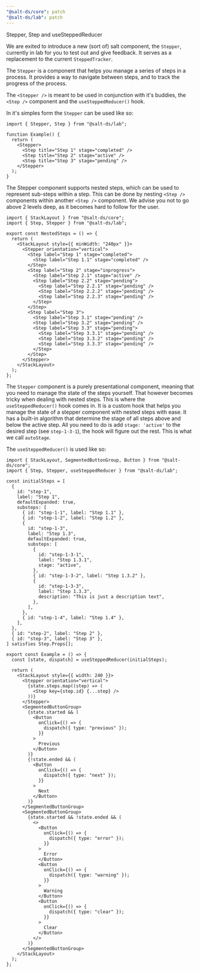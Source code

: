 ```yaml
---
"@salt-ds/core": patch
"@salt-ds/lab": patch
---
```


Stepper, Step and useSteppedReducer

We are exited to introduce a new (sort of) salt component, the `Stepper`, currently in lab for you to test out and give feedback. It serves as a replacement to the current `SteppedTracker`.

The `Stepper` is a component that helps you manage a series of steps in a process. It provides a way to navigate between steps, and to track the progress of the process.

The `<Stepper />` is meant to be used in conjunction with it's buddies, the `<Step />` component and the `useSteppedReducer()` hook.

In it's simples form the `Stepper` can be used like so:

```tsx
import { Stepper, Step } from "@salt-ds/lab";

function Example() {
  return (
    <Stepper>
      <Step title="Step 1" stage="completed" />
      <Step title="Step 2" stage="active" />
      <Step title="Step 3" stage="pending" />
    </Stepper>
  );
}
```

The Stepper component supports nested steps, which can be used to represent sub-steps within a step. This can be done by nesting `<Step />` components within another `<Step />` component. We advise you not to go above 2 levels deep, as it becomes hard to follow for the user.

```tsx
import { StackLayout } from "@salt-ds/core";
import { Step, Stepper } from "@salt-ds/lab";

export const NestedSteps = () => {
  return (
    <StackLayout style={{ minWidth: "240px" }}>
      <Stepper orientation="vertical">
        <Step label="Step 1" stage="completed">
          <Step label="Step 1.1" stage="completed" />
        </Step>
        <Step label="Step 2" stage="inprogress">
          <Step label="Step 2.1" stage="active" />
          <Step label="Step 2.2" stage="pending">
            <Step label="Step 2.2.1" stage="pending" />
            <Step label="Step 2.2.2" stage="pending" />
            <Step label="Step 2.2.3" stage="pending" />
          </Step>
        </Step>
        <Step label="Step 3">
          <Step label="Step 3.1" stage="pending" />
          <Step label="Step 3.2" stage="pending" />
          <Step label="Step 3.3" stage="pending">
            <Step label="Step 3.3.1" stage="pending" />
            <Step label="Step 3.3.2" stage="pending" />
            <Step label="Step 3.3.3" stage="pending" />
          </Step>
        </Step>
      </Stepper>
    </StackLayout>
  );
};
```

The `Stepper` component is a purely presentational component, meaning that you need to manage the state of the steps yourself. That however becomes tricky when dealing with nested steps. This is where the `useSteppedReducer()` hook comes in. It is a custom hook that helps you manage the state of a stepper component with nested steps with ease. It has a built-in algorithm that determine the stage of all steps above and below the active step. All you need to do is add `stage: 'active'` to the desired step (see `step-1-3-1`), the hook will figure out the rest. This is what we call `autoStage`.

The `useSteppedReducer()` is used like so:

```tsx
import { StackLayout, SegmentedButtonGroup, Button } from "@salt-ds/core";
import { Step, Stepper, useSteppedReducer } from "@salt-ds/lab";

const initialSteps = [
  {
    id: "step-1",
    label: "Step 1",
    defaultExpanded: true,
    substeps: [
      { id: "step-1-1", label: "Step 1.1" },
      { id: "step-1-2", label: "Step 1.2" },
      {
        id: "step-1-3",
        label: "Step 1.3",
        defaultExpanded: true,
        substeps: [
          {
            id: "step-1-3-1",
            label: "Step 1.3.1",
            stage: "active",
          },
          { id: "step-1-3-2", label: "Step 1.3.2" },
          {
            id: "step-1-3-3",
            label: "Step 1.3.3",
            description: "This is just a description text",
          },
        ],
      },
      { id: "step-1-4", label: "Step 1.4" },
    ],
  },
  { id: "step-2", label: "Step 2" },
  { id: "step-3", label: "Step 3" },
] satisfies Step.Props[];

export const Example = () => {
  const [state, dispatch] = useSteppedReducer(initialSteps);

  return (
    <StackLayout style={{ width: 240 }}>
      <Stepper orientation="vertical">
        {state.steps.map((step) => (
          <Step key={step.id} {...step} />
        ))}
      </Stepper>
      <SegmentedButtonGroup>
        {state.started && (
          <Button
            onClick={() => {
              dispatch({ type: "previous" });
            }}
          >
            Previous
          </Button>
        )}
        {!state.ended && (
          <Button
            onClick={() => {
              dispatch({ type: "next" });
            }}
          >
            Next
          </Button>
        )}
      </SegmentedButtonGroup>
      <SegmentedButtonGroup>
        {state.started && !state.ended && (
          <>
            <Button
              onClick={() => {
                dispatch({ type: "error" });
              }}
            >
              Error
            </Button>
            <Button
              onClick={() => {
                dispatch({ type: "warning" });
              }}
            >
              Warning
            </Button>
            <Button
              onClick={() => {
                dispatch({ type: "clear" });
              }}
            >
              Clear
            </Button>
          </>
        )}
      </SegmentedButtonGroup>
    </StackLayout>
  );
};
```
